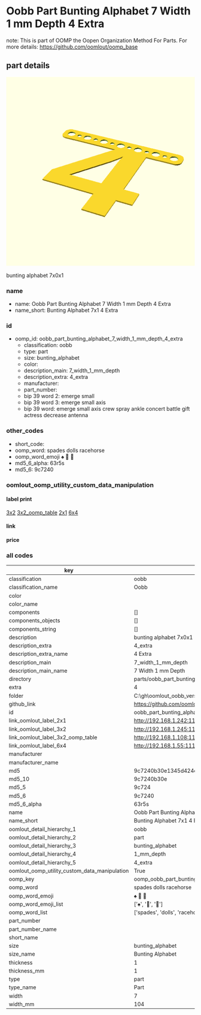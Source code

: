 # Oobb Part Bunting Alphabet 7 Width 1 mm Depth 4 Extra  

note: This is part of OOMP the Oopen Organization Method For Parts. For more details: https://github.com/oomlout/oomp_base

##  part details
  

[![](3dpr.png)](3dpr.png)

bunting alphabet 7x0x1



### name
* name: Oobb Part Bunting Alphabet 7 Width 1 mm Depth 4 Extra
* name_short: Bunting Alphabet 7x1 4 Extra
### id
* oomp_id: oobb_part_bunting_alphabet_7_width_1_mm_depth_4_extra
  * classification: oobb
  * type: part
  * size: bunting_alphabet
  * color: 
  * description_main: 7_width_1_mm_depth
  * description_extra: 4_extra
  * manufacturer: 
  * part_number: 
  * bip 39 word 2: emerge small
  * bip 39 word 3: emerge small axis
  * bip 39 word: emerge small axis crew spray ankle concert battle gift actress decrease antenna

### other_codes
* short_code: 
* oomp_word: spades dolls racehorse
* oomp_word_emoji :spades: :dolls: :racehorse:
* md5_6_alpha: 63r5s
* md5_6: 9c7240






### oomlout_oomp_utility_custom_data_manipulation
#### label print
[3x2](http://192.168.1.245:1112/?label=oomp%2063r5s)
[3x2_oomp_table](http://192.168.1.108:1112/?label=oomp%2063r5s)
[2x1](http://192.168.1.242:1112/?label=oomp%2063r5s)
[6x4](http://192.168.1.55:1112/?label=oomp%2063r5s)    

#### link

                              

#### price







### all codes 
| key | value |  
| --- | --- |  
| classification | oobb |  
| classification_name | Oobb |  
| color |  |  
| color_name |  |  
| components | [] |  
| components_objects | [] |  
| components_string | [] |  
| description | bunting alphabet 7x0x1 |  
| description_extra | 4_extra |  
| description_extra_name | 4 Extra |  
| description_main | 7_width_1_mm_depth |  
| description_main_name | 7 Width 1 mm Depth |  
| directory | parts/oobb_part_bunting_alphabet_7_width_1_mm_depth_4_extra |  
| extra | 4 |  
| folder | C:\gh\oomlout_oobb_version_4_generated_parts\things\oobb_part_bunting_alphabet_7_width_1_mm_depth_4_extra |  
| github_link | https://github.com/oomlout/oomlout_oomp_part_src/tree/main/parts/oobb_part_bunting_alphabet_7_width_1_mm_depth_4_extra |  
| id | oobb_part_bunting_alphabet_7_width_1_mm_depth_4_extra |  
| link_oomlout_label_2x1 | http://192.168.1.242:1112/?label=oomp%2063r5s |  
| link_oomlout_label_3x2 | http://192.168.1.245:1112/?label=oomp%2063r5s |  
| link_oomlout_label_3x2_oomp_table | http://192.168.1.108:1112/?label=oomp%2063r5s |  
| link_oomlout_label_6x4 | http://192.168.1.55:1112/?label=oomp%2063r5s |  
| manufacturer |  |  
| manufacturer_name |  |  
| md5 | 9c7240b30e1345d424e9733421f31a45 |  
| md5_10 | 9c7240b30e |  
| md5_5 | 9c724 |  
| md5_6 | 9c7240 |  
| md5_6_alpha | 63r5s |  
| name | Oobb Part Bunting Alphabet 7 Width 1 mm Depth 4 Extra |  
| name_short | Bunting Alphabet 7x1 4 Extra |  
| oomlout_detail_hierarchy_1 | oobb |  
| oomlout_detail_hierarchy_2 | part |  
| oomlout_detail_hierarchy_3 | bunting_alphabet |  
| oomlout_detail_hierarchy_4 | 1_mm_depth |  
| oomlout_detail_hierarchy_5 | 4_extra |  
| oomlout_oomp_utility_custom_data_manipulation | True |  
| oomp_key | oomp_oobb_part_bunting_alphabet_7_width_1_mm_depth_4_extra |  
| oomp_word | spades dolls racehorse |  
| oomp_word_emoji | :spades: :dolls: :racehorse: |  
| oomp_word_emoji_list | [':spades:', ':dolls:', ':racehorse:'] |  
| oomp_word_list | ['spades', 'dolls', 'racehorse'] |  
| part_number |  |  
| part_number_name |  |  
| short_name |  |  
| size | bunting_alphabet |  
| size_name | Bunting Alphabet |  
| thickness | 1 |  
| thickness_mm | 1 |  
| type | part |  
| type_name | Part |  
| width | 7 |  
| width_mm | 104 |  
